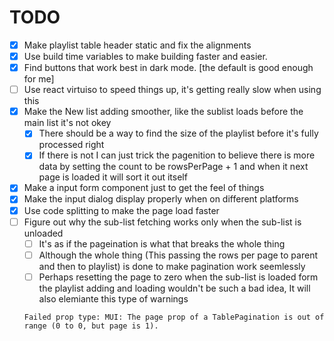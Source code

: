 # TODO

- [x] Make playlist table header static and fix the alignments
- [x] Use build time variables to make building faster and easier.
- [x] Find buttons that work best in dark mode. [the default is good enough for me]
- [ ] Use react virtuiso to speed things up, it's getting really slow when using this
- [x] Make the New list adding smoother, like the sublist loads before the main list it's not okey
  - [x] There should be a way to find the size of the playlist before it's fully processed right
  - [x] If there is not I can just trick the pagenition to believe there is more data by setting the count to be rowsPerPage + 1 and when it next page is loaded it will sort it out itself
- [x] Make a input form component just to get the feel of things
- [x] Make the input dialog display properly when on different platforms
- [x] Use code splitting to make the page load faster
- [ ] Figure out why the sub-list fetching works only when the sub-list is unloaded
  - [ ] It's as if the pageination is what that breaks the whole thing
  - [ ] Although the whole thing (This passing the rows per page to parent and then to playlist) is done to make pagination work seemlessly
  - [ ] Perhaps resetting the page to zero when the sub-list is loaded form the playlist adding and loading wouldn't be such a bad idea, It will also elemiante this type of warnings

  ```error
  Failed prop type: MUI: The page prop of a TablePagination is out of range (0 to 0, but page is 1).
  ```
